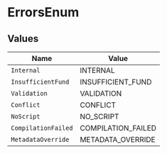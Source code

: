 # ErrorsEnum


## Values

| Name                | Value               |
| ------------------- | ------------------- |
| `Internal`          | INTERNAL            |
| `InsufficientFund`  | INSUFFICIENT_FUND   |
| `Validation`        | VALIDATION          |
| `Conflict`          | CONFLICT            |
| `NoScript`          | NO_SCRIPT           |
| `CompilationFailed` | COMPILATION_FAILED  |
| `MetadataOverride`  | METADATA_OVERRIDE   |